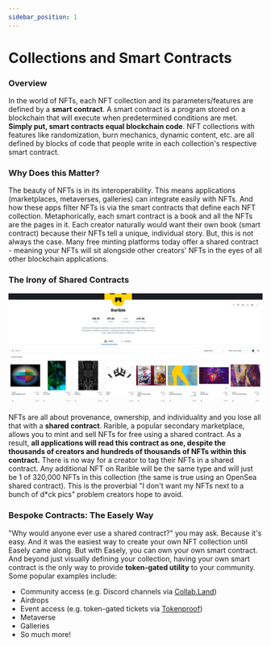 ```yaml
---
sidebar_position: 1
---
```


# Collections and Smart Contracts

### Overview

In the world of NFTs, each NFT collection and its parameters/features are defined by a **smart contract**. A smart contract is a program stored on a blockchain that will execute when predetermined conditions are met. **Simply put, smart contracts equal blockchain code**. NFT collections with features like randomization, burn mechanics, dynamic content, etc. are all defined by blocks of code that people write in each collection's respective smart contract. 

### Why Does this Matter?

The beauty of NFTs is in its interoperability. This means applications (marketplaces, metaverses, galleries) can integrate easily with NFTs. And how these apps filter NFTs is via the smart contracts that define each NFT collection. Metaphorically, each smart contract is a book and all the NFTs are the pages in it. Each creator naturally would want their own book (smart contract) because their NFTs tell a unique, individual story. But, this is not always the case. Many free minting platforms today offer a shared contract - meaning your NFTs will sit alongside other creators' NFTs in the eyes of all other blockchain applications. 

### The Irony of Shared Contracts

![rarible-example](rarible-example.png)

NFTs are all about provenance, ownership, and individuality and you lose all that with a **shared contract**. Rarible, a popular secondary marketplace, allows you to mint and sell NFTs for free using a shared contract. As a result, **all applications will read this contract as one, despite the thousands of creators and hundreds of thousands of NFTs within this contract.** There is no way for a creator to tag their NFTs in a shared contract. Any additional NFT on Rarible will be the same type and will just be 1 of 320,000 NFTs in this collection (the same is true using an OpenSea shared contract). This is the proverbial "I don't want my NFTs next to a bunch of d*ck pics" problem creators hope to avoid. 

### Bespoke Contracts: The Easely Way

"Why would anyone ever use a shared contract?" you may ask. Because it's easy. And it was the easiest way to create your own NFT collection until Easely came along. But with Easely, you can own your own smart contract. And beyond just visually defining your collection, having your own smart contract is the only way to provide **token-gated utility** to your community. Some popular examples include:
* Community access (e.g. Discord channels via [Collab.Land](https://collab.land/))
* Airdrops
* Event access (e.g. token-gated tickets via [Tokenproof](https://tokenproof.xyz/))
* Metaverse
* Galleries
* So much more!
